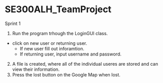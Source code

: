# SE300ALH_TeamProject
Sprint 1

1. Run the program trhough the LoginGUI class.
  * click on new user or returning user.
    * If new user fill out inforamtion.
    * If returning user, input username and password.
2. A file is created, where all of the individual useres are stored and can view their information.
3. Press the lost button on the Google Map when lost.


